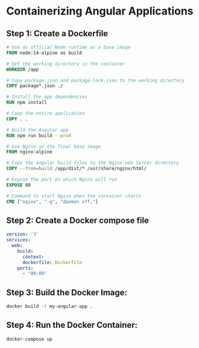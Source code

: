 # Containerizing Angular Applications

## Step 1: Create a Dockerfile

```dockerfile
# Use an official Node runtime as a base image
FROM node:14-alpine as build

# Set the working directory in the container
WORKDIR /app

# Copy package.json and package-lock.json to the working directory
COPY package*.json ./

# Install the app dependencies
RUN npm install

# Copy the entire application
COPY . .

# Build the Angular app
RUN npm run build --prod

# Use Nginx as the final base image
FROM nginx:alpine

# Copy the Angular build files to the Nginx web server directory
COPY --from=build /app/dist/* /usr/share/nginx/html/

# Expose the port on which Nginx will run
EXPOSE 80

# Command to start Nginx when the container starts
CMD ["nginx", "-g", "daemon off;"]

```

## Step 2: Create a Docker compose file

```yaml
version: '3'
services:
  web:
    build:
      context: .
      dockerfile: Dockerfile
    ports:
      - "80:80"
```

## Step 3: Build the Docker Image:

```bash
docker build -t my-angular-app .
```

## Step 4: Run the Docker Container:

```bash
docker-compose up
```
